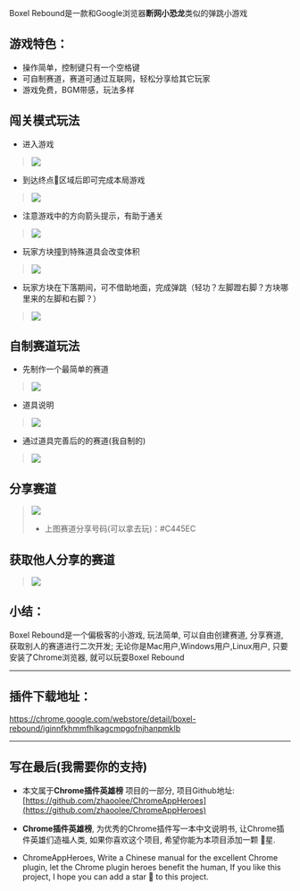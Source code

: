 Boxel Rebound是一款和Google浏览器**断网小恐龙**类似的弹跳小游戏

## 游戏特色：
- 操作简单，控制键只有一个空格键
- 可自制赛道，赛道可通过互联网，轻松分享给其它玩家
- 游戏免费，BGM带感，玩法多样
## 闯关模式玩法
- 进入游戏
> ![](https://upload-images.jianshu.io/upload_images/3203841-9ad89c3d04ba397d.png?imageMogr2/auto-orient/strip%7CimageView2/2/w/1240)

- 到达终点🏁区域后即可完成本局游戏
> ![](https://upload-images.jianshu.io/upload_images/3203841-310b46036736220d.gif?imageMogr2/auto-orient/strip)

- 注意游戏中的方向箭头提示，有助于通关
> ![](https://upload-images.jianshu.io/upload_images/3203841-36b22f7d02e13dcf.gif?imageMogr2/auto-orient/strip)
 
- 玩家方块撞到特殊道具会改变体积
> ![](https://upload-images.jianshu.io/upload_images/3203841-4098c90de5837d19.gif?imageMogr2/auto-orient/strip)

- 玩家方块在下落期间，可不借助地面，完成弹跳（轻功？左脚蹬右脚？方块哪里来的左脚和右脚？）
> ![](https://upload-images.jianshu.io/upload_images/3203841-f0d48f51bc41490d.gif?imageMogr2/auto-orient/strip)

## 自制赛道玩法
- 先制作一个最简单的赛道
> ![](https://upload-images.jianshu.io/upload_images/3203841-efa3a57a68c1ce0a.gif?imageMogr2/auto-orient/strip)
- 道具说明
> ![](https://upload-images.jianshu.io/upload_images/3203841-6440f63a6e748f69.png?imageMogr2/auto-orient/strip%7CimageView2/2/w/1240)


- 通过道具完善后的的赛道(我自制的)
> ![](https://upload-images.jianshu.io/upload_images/3203841-5412e91138fdb673.gif?imageMogr2/auto-orient/strip)

## 分享赛道
> ![](https://upload-images.jianshu.io/upload_images/3203841-bc60efdbe6a5e098.gif?imageMogr2/auto-orient/strip)
> - 上图赛道分享号码(可以拿去玩)：#C445EC

## 获取他人分享的赛道
> ![](https://upload-images.jianshu.io/upload_images/3203841-f7c94d41258b7c2a.gif?imageMogr2/auto-orient/strip)




## 小结：
Boxel Rebound是一个偏极客的小游戏, 玩法简单, 可以自由创建赛道, 分享赛道, 获取别人的赛道进行二次开发; 无论你是Mac用户,Windows用户,Linux用户, 只要安装了Chrome浏览器, 就可以玩耍Boxel Rebound

---

## 插件下载地址：

https://chrome.google.com/webstore/detail/boxel-rebound/iginnfkhmmfhlkagcmpgofnjhanpmklb

---

## 写在最后(我需要你的支持)
- 本文属于**Chrome插件英雄榜** 项目的一部分, 项目Github地址: [https://github.com/zhaoolee/ChromeAppHeroes](https://github.com/zhaoolee/ChromeAppHeroes)

- **Chrome插件英雄榜**, 为优秀的Chrome插件写一本中文说明书, 让Chrome插件英雄们造福人类, 如果你喜欢这个项目, 希望你能为本项目添加一颗 🌟星.

- ChromeAppHeroes, Write a Chinese manual for the excellent Chrome plugin, let the Chrome plugin heroes benefit the human, If you like this project, I hope you can add a star 🌟 to this project.

